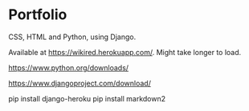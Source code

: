 # Portfolio
CSS, HTML and Python, using Django.

Available at https://wikired.herokuapp.com/. Might take longer to load.

https://www.python.org/downloads/

https://www.djangoproject.com/download/

pip install django-heroku
pip install markdown2
